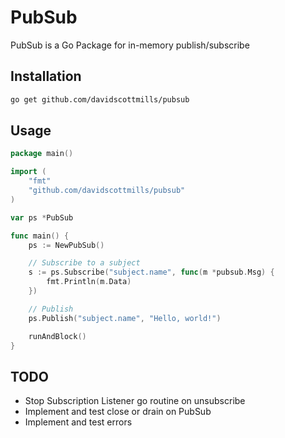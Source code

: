 # PubSub

PubSub is a Go Package for in-memory publish/subscribe

## Installation

```bash
go get github.com/davidscottmills/pubsub
```

## Usage

```go
package main()

import (
    "fmt"
    "github.com/davidscottmills/pubsub"
)

var ps *PubSub

func main() {
    ps := NewPubSub()

    // Subscribe to a subject
    s := ps.Subscribe("subject.name", func(m *pubsub.Msg) {
        fmt.Println(m.Data)
    })

    // Publish
    ps.Publish("subject.name", "Hello, world!")

    runAndBlock()
}
```


## TODO
 - Stop Subscription Listener go routine on unsubscribe
 - Implement and test close or drain on PubSub
 - Implement and test errors